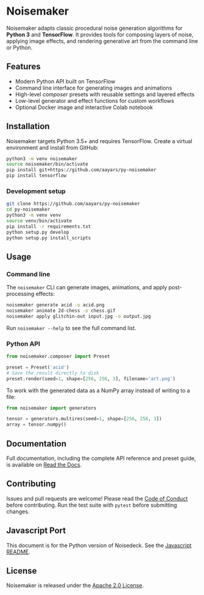 # Noisemaker

Noisemaker adapts classic procedural noise generation algorithms for **Python 3** and **TensorFlow**. It provides tools for composing layers of noise, applying image effects, and rendering generative art from the command line or Python.

## Features

- Modern Python API built on TensorFlow
- Command line interface for generating images and animations
- High-level *composer* presets with reusable settings and layered effects
- Low-level generator and effect functions for custom workflows
- Optional Docker image and interactive Colab notebook

## Installation

Noisemaker targets Python 3.5+ and requires TensorFlow. Create a virtual environment and install from GitHub:

```bash
python3 -m venv noisemaker
source noisemaker/bin/activate
pip install git+https://github.com/aayars/py-noisemaker
pip install tensorflow
```

### Development setup

```bash
git clone https://github.com/aayars/py-noisemaker
cd py-noisemaker
python3 -m venv venv
source venv/bin/activate
pip install -r requirements.txt
python setup.py develop
python setup.py install_scripts
```

## Usage

### Command line

The `noisemaker` CLI can generate images, animations, and apply post-processing effects:

```bash
noisemaker generate acid -o acid.png
noisemaker animate 2d-chess -o chess.gif
noisemaker apply glitchin-out input.jpg -o output.jpg
```

Run `noisemaker --help` to see the full command list.

### Python API

```python
from noisemaker.composer import Preset

preset = Preset('acid')
# Save the result directly to disk
preset.render(seed=1, shape=[256, 256, 3], filename='art.png')
```

To work with the generated data as a NumPy array instead of writing to a file:

```python
from noisemaker import generators

tensor = generators.multires(seed=1, shape=[256, 256, 3])
array = tensor.numpy()
```

## Documentation

Full documentation, including the complete API reference and preset guide, is available on [Read the Docs](http://noisemaker.readthedocs.io/).

## Contributing

Issues and pull requests are welcome! Please read the [Code of Conduct](CODE_OF_CONDUCT.md) before contributing. Run the test suite with `pytest` before submitting changes.

## Javascript Port

This document is for the Python version of Noisedeck. See the [Javascript README](README-JS.md).

## License

Noisemaker is released under the [Apache 2.0 License](LICENSE).

